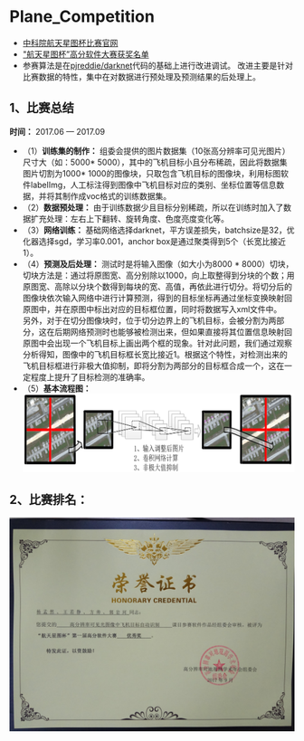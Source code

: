 # Plane_Competition
* [中科院航天星图杯比赛官网](http://sw.chreos.org/Home)
* ["航天星图杯”高分软件大赛获奖名单](http://eece.ucas.ac.cn/index.php/zh-cn/2014-06-13-06-44-38/1401-2017-09-14-01-14-10)
* 参赛算法是在[pjreddie/darknet](https://github.com/pjreddie/darknet)代码的基础上进行改进调试。 改进主要是针对比赛数据的特性，集中在对数据进行预处理及预测结果的后处理上。  
## 1、比赛总结
**时间：** 2017.06 — 2017.09
* （1）**训练集的制作：** 组委会提供的图片数据集（10张高分辨率可见光图片）尺寸大（如：5000* 5000），其中的飞机目标小且分布稀疏，因此将数据集图片切割为1000* 1000的图像块，只取包含飞机目标的图像块，利用标图软件labelImg，人工标注得到图像中飞机目标对应的类别、坐标位置等信息数据，并将其制作成voc格式的训练数据集。
* （2）**数据预处理：** 由于训练数据少且目标分别稀疏，所以在训练时加入了数据扩充处理：左右上下翻转、旋转角度、色度亮度变化等。
* （3）**网络训练：** 基础网络选择darknet，平方误差损失，batchsize是32，优化器选择sgd，学习率0.001，anchor box是通过聚类得到5个（长宽比接近1）。
* （4）**预测及后处理：** 测试时是将输入图像（如大小为8000 * 8000）切块，切块方法是：通过将原图宽、高分别除以1000，向上取整得到分块的个数；用原图宽、高除以分块个数得到每块的宽、高值，再依此进行切分。将切分后的图像块依次输入网络中进行计算预测，得到的目标坐标再通过坐标变换映射回原图中，并在原图中标出对应的目标框位置，同时将数据写入xml文件中。   
另外，对于在切分图像块时，位于切分边界上的飞机目标，会被分割为两部分，这在后期网络预测时也能够被检测出来，但如果直接将其位置信息映射回原图中会出现一个飞机目标上画出两个框的现象。针对此问题，我们通过观察分析得知，图像中的飞机目标框长宽比接近1。根据这个特性，对检测出来的飞机目标框进行非极大值抑制，即将分割为两部分的目标框合成一个，这在一定程度上提升了目标检测的准确率。   
* （5）**基本流程图：** 
![算法展示](/images/软件算法说明.PNG "飞机识别")
## 2、比赛排名：
![航天星图杯优秀奖](/images/高分软件大赛优秀奖.jpg "航天星图杯")

